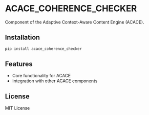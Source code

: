 # ACACE_COHERENCE_CHECKER

Component of the Adaptive Context-Aware Content Engine (ACACE).

## Installation

```bash
pip install acace_coherence_checker
```

## Features

- Core functionality for ACACE
- Integration with other ACACE components

## License

MIT License
